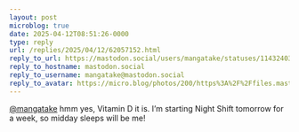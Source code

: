 ```yaml
---
layout: post
microblog: true
date: 2025-04-12T08:51:26-0000
type: reply
url: /replies/2025/04/12/62057152.html
reply_to_url: https://mastodon.social/users/mangatake/statuses/114324038943770741
reply_to_hostname: mastodon.social
reply_to_username: mangatake@mastodon.social
reply_to_avatar: https://micro.blog/photos/200/https%3A%2F%2Ffiles.mastodon.social%2Faccounts%2Favatars%2F114%2F173%2F065%2F093%2F931%2F236%2Foriginal%2F9da586dc14c621ee.jpg
---
```

<p><span class="h-card"><a href="https://micro.blog/mangatake@mastodon.social" class="u-url mention">@mangatake</a></span> hmm yes, Vitamin D it is. I’m starting Night Shift tomorrow for a week, so midday sleeps will be me!</p>
